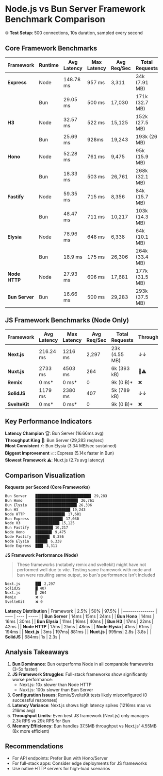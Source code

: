 # Node.js vs Bun Server Framework Benchmark Comparison

🌐 **Test Setup**: 500 connections, 10s duration, sampled every second

## Core Framework Benchmarks

| Framework      | Runtime | Avg Latency | Max Latency | Avg Req/Sec | Total Requests | Throughput |
| -------------- | ------- | ----------- | ----------- | ----------- | -------------- | ---------- |
| **Express**    | Node    | 148.78 ms   | 957 ms      | 3,311       | 34k (7.91 MB)  | ↓🐢        |
|                | Bun     | 29.05 ms    | 500 ms      | 17,030      | 171k (32.7 MB) | 🚀🔥       |
| **H3**         | Node    | 32.57 ms    | 522 ms      | 15,125      | 152k (27.5 MB) | ↑          |
|                | Bun     | 25.69 ms    | 928ms       | 19,243      | 193k (26 MB)   | ↑↑         |
| **Hono**       | Node    | 52.28 ms    | 761 ms      | 9,475       | 95k (15.9 MB)  | ↑↑         |
|                | Bun     | 18.33 ms    | 503 ms      | 26,761      | 268k (32.1 MB) | 🚀🚀       |
| **Fastify**    | Node    | 59.35 ms    | 715 ms      | 8,356       | 84k (15.7 MB)  | ↑          |
|                | Bun     | 48.47 ms    | 711 ms      | 10,217      | 103k (14.3 MB) | ↑↑         |
| **Elysia**     | Node    | 78.96 ms    | 648 ms      | 6,338       | 64k (10.1 MB)  | ↑          |
|                | Bun     | 18.9 ms     | 175 ms      | 26,306      | 264k (33.4 MB) | 🚀🚀       |
| **Node HTTP**  | Node    | 27.93 ms    | 606 ms      | 17,681      | 177k (31.5 MB) | 🚀         |
| **Bun Server** | Bun     | 16.66 ms    | 500 ms      | 29,283      | 293k (37.5 MB) | 🚀⚡       |

## JS Framework Benchmarks (Node Only)

| Framework     | Avg Latency | Max Latency | Avg Req/Sec | Total Requests | Throughput | Notes          |
| ------------- | ----------- | ----------- | ----------- | -------------- | ---------- | -------------- |
| **Next.js**   | 216.24 ms   | 1216 ms     | 2,297       | 23k (4.55 MB)  | ↓↓         | High variance  |
| **Nuxt.js**   | 2733 ms     | 4503 ms     | 264         | 6k (393 kB)    | 🐢⚠️       | Severe latency |
| **Remix**     | 0 ms\*      | 0 ms\*      | 0           | 9k (0 B)\*     | ❌         | Configuration? |
| **SolidJS**   | 1179 ms     | 2380 ms     | 407         | 5k (789 kB)    | ↓↓         | Unstable       |
| **SvelteKit** | 0 ms\*      | 0 ms\*      | 0           | 9k (0 B)\*     | ❌         | Setup issues?  |

## Key Performance Indicators

**Latency Champion** 🏆: Bun Server (16.66ms avg)  
**Throughput King** 👑: Bun Server (29,283 req/sec)  
**Most Consistent** ⚡: Bun Elysia (3.34 MB/sec sustained)  
**Biggest Improvement** 📈: Express (5.14x faster in Bun)  
**Slowest Framework** ⚠️: Nuxt.js (2.7s avg latency)

## Comparison Visualization

**Requests per Second (Core Frameworks)**

```bash
Bun Server    █████████████████████████▌ 29,283
Bun Hono      ███████████████████▌ 26,761
Bun Elysia    ███████████████████ 26,306
Bun H3        ████████████████ 19,243
Node HTTP     █████████████▌ 17,681
Bun Express   ████████████▌ 17,030
Node H3       ███████████ 15,125
Bun Fastify   ████████ 10,217
Node Hono     ███████▌ 9,475
Node Fastify  ██████▌ 8,356
Node Elysia   █████▌ 6,338
Node Express  ███▌ 3,311
```

**JS Framework Performance (Node)**

> These frameworks (notabely remix and sveltekit) might have not performed well due to vite. Testing same framework with node and bun were resulting same output, so bun's performance isn't included

```bash
Next.js       ██▌ 2,297
SolidJS       █ 407
Nuxt.js       ▌ 264
Remix         ❌ 0
SvelteKit     ❌ 0
```

**Latency Distribution**
| Framework | 2.5% | 50% | 97.5% |
| ---------------- | ---- | ---- | ----- |
| **Bun Server** | 14ms | 15ms | 24ms |
| **Bun Hono** | 14ms | 16ms | 30ms |
| **Bun Elysia** | 11ms | 16ms | 40ms |
| **Bun H3** | 17ms | 22ms | 42ms |
| **Node HTTP** | 17ms | 25ms | 48ms |
| **Node Elysia** | 41ms | 61ms | 194ms |
| **Next.js** | 3ms | 197ms| 881ms |
| **Nuxt.js** | 995ms| 2.8s | 3.8s |
| **SolidJS** | 684ms| 1s | 2.3s |

## Analysis Takeaways

1. **Bun Dominance**: Bun outperforms Node in all comparable frameworks (3-5x faster)
2. **JS Framework Struggles**: Full-stack frameworks show significantly worse performance:
   - Next.js: 10x slower than Node HTTP
   - Nuxt.js: 100x slower than Bun Server
3. **Configuration Issues**: Remix/SvelteKit tests likely misconfigured (0 successful responses)
4. **Latency Variance**: Next.js shows high latency spikes (1216ms max vs 216ms avg)
5. **Throughput Limits**: Even best JS framework (Next.js) only manages 2.3k RPS vs 29k RPS for Bun
6. **Memory Efficiency**: Bun handles 37.5MB throughput vs Next.js' 4.55MB (8x more efficient)

## Recommendations

- For API endpoints: Prefer Bun with Hono/Server
- For full-stack apps: Consider edge deployments for JS frameworks
- Use native HTTP servers for high-load scenarios

